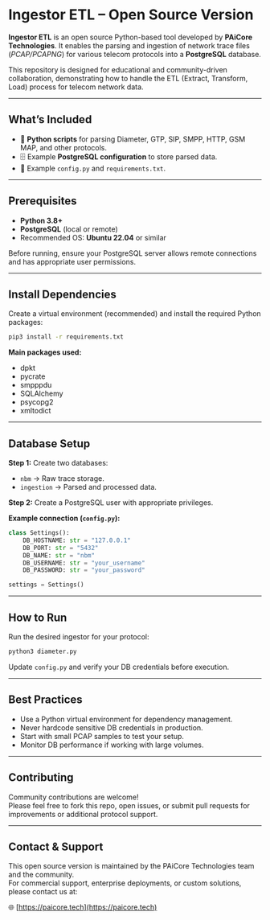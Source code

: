 #  Ingestor ETL – Open Source Version

**Ingestor ETL** is an open source Python-based tool developed by **PAiCore Technologies**. It enables the parsing and ingestion of network trace files (*PCAP/PCAPNG*) for various telecom protocols into a **PostgreSQL** database.

This repository is designed for educational and community-driven collaboration, demonstrating how to handle the ETL (Extract, Transform, Load) process for telecom network data.

---

##  What’s Included

- 🐍 **Python scripts** for parsing Diameter, GTP, SIP, SMPP, HTTP, GSM MAP, and other protocols.
- 🗄️ Example **PostgreSQL configuration** to store parsed data.
- 📄 Example `config.py` and `requirements.txt`.

---

##  Prerequisites

- **Python 3.8+**
- **PostgreSQL** (local or remote)
- Recommended OS: **Ubuntu 22.04** or similar

Before running, ensure your PostgreSQL server allows remote connections and has appropriate user permissions.

---

##  Install Dependencies

Create a virtual environment (recommended) and install the required Python packages:

```bash
pip3 install -r requirements.txt
```

**Main packages used:**

- dpkt
- pycrate
- smpppdu
- SQLAlchemy
- psycopg2
- xmltodict

---

##  Database Setup

**Step 1:** Create two databases:
- `nbm` → Raw trace storage.
- `ingestion` → Parsed and processed data.

**Step 2:** Create a PostgreSQL user with appropriate privileges.

**Example connection (`config.py`):**

```python
class Settings():
    DB_HOSTNAME: str = "127.0.0.1"
    DB_PORT: str = "5432"
    DB_NAME: str = "nbm"
    DB_USERNAME: str = "your_username"
    DB_PASSWORD: str = "your_password"

settings = Settings()
```

---

##  How to Run

Run the desired ingestor for your protocol:

```bash
python3 diameter.py
```

Update `config.py` and verify your DB credentials before execution.

---

##  Best Practices

- Use a Python virtual environment for dependency management.
- Never hardcode sensitive DB credentials in production.
- Start with small PCAP samples to test your setup.
- Monitor DB performance if working with large volumes.

---

##  Contributing

Community contributions are welcome!  
Please feel free to fork this repo, open issues, or submit pull requests for improvements or additional protocol support.

---

##  Contact & Support
This open source version is maintained by the PAiCore Technologies team and the community.  
For commercial support, enterprise deployments, or custom solutions, please contact us at:

🌐 [https://paicore.tech](https://paicore.tech)

